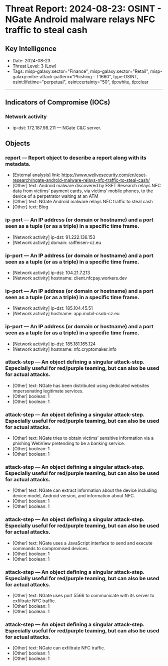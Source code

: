 # Threat Report: 2024-08-23: OSINT - NGate Android malware relays NFC traffic to steal cash


## Key Intelligence
* Date: 2024-08-23
* Threat Level: 3 (Low)
* Tags: misp-galaxy:sector="Finance", misp-galaxy:sector="Retail", misp-galaxy:mitre-attack-pattern="Phishing - T1660", type:OSINT, osint:lifetime="perpetual", osint:certainty="50", tlp:white, tlp:clear

---

## Indicators of Compromise (IOCs)
### Network activity
* ip-dst: 172.187.98.211 — NGate C&C server.

## Objects
### report — Report object to describe a report along with its metadata.
* [External analysis] link: https://www.welivesecurity.com/en/eset-research/ngate-android-malware-relays-nfc-traffic-to-steal-cash/
* [Other] text: Android malware discovered by ESET Research relays NFC data from victims’ payment cards, via victims’ mobile phones, to the device of a perpetrator waiting at an ATM
* [Other] text: NGate Android malware relays NFC traffic to steal cash
* [Other] text: Blog

### ip-port — An IP address (or domain or hostname) and a port seen as a tuple (or as a triple) in a specific time frame.
* [Network activity] ip-dst: 91.222.136.153
* [Network activity] domain: raiffeisen-cz.eu

### ip-port — An IP address (or domain or hostname) and a port seen as a tuple (or as a triple) in a specific time frame.
* [Network activity] ip-dst: 104.21.7.213
* [Network activity] hostname: client.nfcpay.workers.dev

### ip-port — An IP address (or domain or hostname) and a port seen as a tuple (or as a triple) in a specific time frame.
* [Network activity] ip-dst: 185.104.45.51
* [Network activity] hostname: app.mobil-csob-cz.eu

### ip-port — An IP address (or domain or hostname) and a port seen as a tuple (or as a triple) in a specific time frame.
* [Network activity] ip-dst: 185.181.165.124
* [Network activity] hostname: nfc.cryptomaker.info

### attack-step — An object defining a singular attack-step. Especially useful for red/purple teaming, but can also be used for actual attacks.
* [Other] text: NGate has been distributed using dedicated websites impersonating legitimate services.
* [Other] boolean: 1
* [Other] boolean: 1

### attack-step — An object defining a singular attack-step. Especially useful for red/purple teaming, but can also be used for actual attacks.
* [Other] text: NGate tries to obtain victims’ sensitive information via a phishing WebView pretending to be a banking service.
* [Other] boolean: 1
* [Other] boolean: 1

### attack-step — An object defining a singular attack-step. Especially useful for red/purple teaming, but can also be used for actual attacks.
* [Other] text: NGate can extract information about the device including device model, Android version, and information about NFC.
* [Other] boolean: 1
* [Other] boolean: 1

### attack-step — An object defining a singular attack-step. Especially useful for red/purple teaming, but can also be used for actual attacks.
* [Other] text: NGate uses a JavaScript interface to send and execute commands to compromised devices.
* [Other] boolean: 1
* [Other] boolean: 1

### attack-step — An object defining a singular attack-step. Especially useful for red/purple teaming, but can also be used for actual attacks.
* [Other] text: NGate uses port 5566 to communicate with its server to exfiltrate NFC traffic.
* [Other] boolean: 1
* [Other] boolean: 1

### attack-step — An object defining a singular attack-step. Especially useful for red/purple teaming, but can also be used for actual attacks.
* [Other] text: NGate can exfiltrate NFC traffic.
* [Other] boolean: 1
* [Other] boolean: 1
